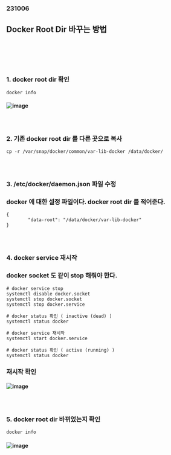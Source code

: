 ### 231006
## Docker Root Dir 바꾸는 방법
### <br/><br/><br/>

### 1. docker root dir 확인
```
docker info
```
#### ![image](https://github.com/Shin-jongwhan/docker/assets/62974484/af74d1c6-b552-4b64-b8eb-2f2eb593b18c)
### <br/>

### 2. 기존 docker root dir 를 다른 곳으로 복사
```
cp -r /var/snap/docker/common/var-lib-docker /data/docker/
```
### <br/>

### 3. /etc/docker/daemon.json 파일 수정
### docker 에 대한 설정 파일이다. docker root dir 를 적어준다.
```
{
        "data-root": "/data/docker/var-lib-docker"
}
```
### <br/>

### 4. docker service 재시작
### docker socket 도 같이 stop 해줘야 한다.
```
# docker service stop
systemctl disable docker.socket
systemctl stop docker.socket
systemctl stop docker.service

# docker status 확인 ( inactive (dead) )
systemctl status docker

# docker service 재시작
systemctl start docker.service

# docker status 확인 ( active (running) )
systemctl status docker
```
### 재시작 확인
#### ![image](https://github.com/Shin-jongwhan/docker/assets/62974484/6e3d338e-336b-4514-bd5f-55b37dd9e9d1)
### <br/>

### 5. docker root dir 바뀌었는지 확인
```
docker info
```
#### ![image](https://github.com/Shin-jongwhan/docker/assets/62974484/a811f543-6bf6-426c-8e91-a15bd9cf7cb6)
